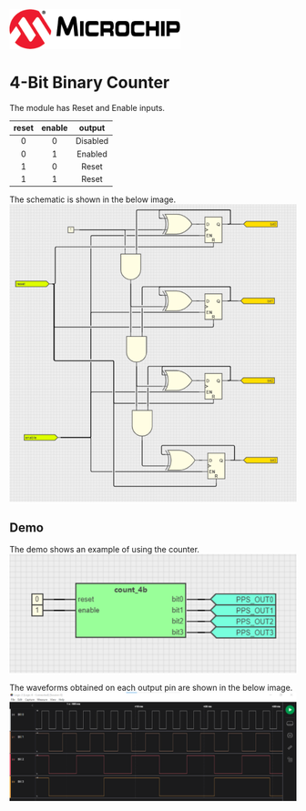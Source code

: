 <!-- Please do not change this html logo with link -->

<a href="https://www.microchip.com" rel="nofollow"><img src="images/microchip.png" alt="MCHP" width="300"/></a>

# 4-Bit Binary Counter

The module has Reset and Enable inputs.

| **reset** | **enable** | **output** |
|:---------:|:----------:|:----------:|
|     0     |      0     |  Disabled  |
|     0     |      1     |   Enabled  |
|     1     |      0     |    Reset   |
|     1     |      1     |    Reset   |

The schematic is shown in the below image.
<br><img src="images/binary_counter_4bit.png" width="600">

## Demo

The demo shows an example of using the counter.
<br><img src="images/binary_counter_4bit_demo.png" width="600">

 The waveforms obtained on each output pin are shown in the below image.
<br><img src="images/binary_counter_4bit_waveforms.png" width="600">